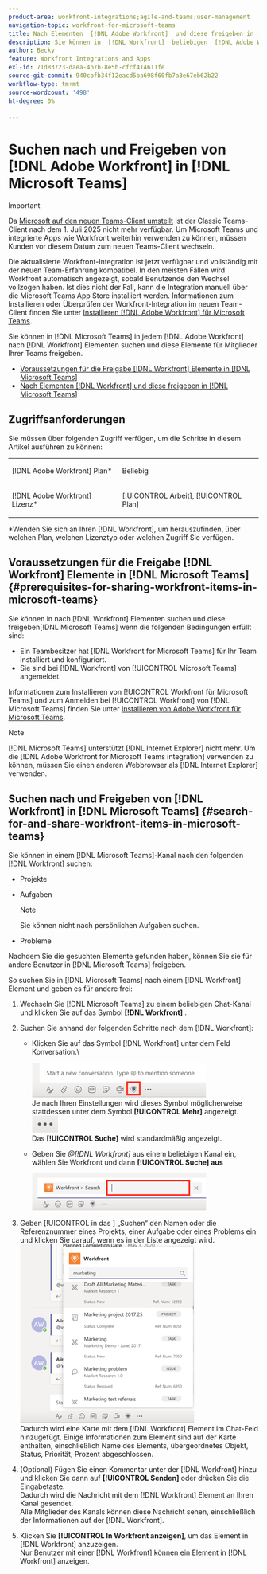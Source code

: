 ```yaml
---
product-area: workfront-integrations;agile-and-teams;user-management
navigation-topic: workfront-for-microsoft-teams
title: Nach Elementen  [!DNL Adobe Workfront]  und diese freigeben in [!DNL Microsoft Teams]
description: Sie können in  [!DNL Workfront]  beliebigen  [!DNL Adobe WorkfrontWorkfront]  nach Elementen suchen  [!DNL Microsoft Teams]  diese Elemente für Mitglieder Ihrer Teams freigeben.
author: Becky
feature: Workfront Integrations and Apps
exl-id: 71d83723-daea-4b7b-8e5b-cfcf414611fe
source-git-commit: 940cbfb34f12eacd5ba698f60fb7a3e67eb62b22
workflow-type: tm+mt
source-wordcount: '498'
ht-degree: 0%

---
```


# Suchen nach und Freigeben von [!DNL Adobe Workfront] in [!DNL Microsoft Teams]

>[!IMPORTANT]
>
>Da [Microsoft auf den neuen Teams-Client umstellt](https://learn.microsoft.com/en-us/microsoftteams/teams-classic-client-end-of-availability) ist der Classic Teams-Client nach dem 1. Juli 2025 nicht mehr verfügbar. Um Microsoft Teams und integrierte Apps wie Workfront weiterhin verwenden zu können, müssen Kunden vor diesem Datum zum neuen Teams-Client wechseln.
>
>Die aktualisierte Workfront-Integration ist jetzt verfügbar und vollständig mit der neuen Team-Erfahrung kompatibel. In den meisten Fällen wird Workfront automatisch angezeigt, sobald Benutzende den Wechsel vollzogen haben. Ist dies nicht der Fall, kann die Integration manuell über die Microsoft Teams App Store installiert werden. Informationen zum Installieren oder Überprüfen der Workfront-Integration im neuen Team-Client finden Sie unter [Installieren [!DNL Adobe Workfront]  für Microsoft Teams](/help/quicksilver/workfront-integrations-and-apps/using-workfront-with-microsoft-teams/install-workfront-ms-teams.md).

Sie können in [!DNL Microsoft Teams] in jedem [!DNL Adobe Workfront] nach [!DNL Workfront] Elementen suchen und diese Elemente für Mitglieder Ihrer Teams freigeben.

* [Voraussetzungen für die Freigabe  [!DNL Workfront]  Elemente in [!DNL Microsoft Teams]](#prerequisites-for-sharing-workfront-items-in-microsoft-teams-prerequisites-for-sharing-workfront-items-in-microsoft-teams)
* [Nach Elementen  [!DNL Workfront]  und diese freigeben in [!DNL Microsoft Teams]](#search-for-and-share-adobe-workfront-items-in-microsoft-teams)

## Zugriffsanforderungen

Sie müssen über folgenden Zugriff verfügen, um die Schritte in diesem Artikel ausführen zu können:

<table style="table-layout:auto"> 
 <col> 
 <col> 
 <tbody> 
  <tr> 
   <td role="rowheader">[!DNL Adobe Workfront] Plan*</td> 
   <td> <p>Beliebig</p> </td> 
  </tr> 
  <tr> 
   <td role="rowheader">[!DNL Adobe Workfront] Lizenz*</td> 
   <td> <p>[!UICONTROL Arbeit], [!UICONTROL Plan]</p> </td> 
  </tr> 
 </tbody> 
</table>

&#42;Wenden Sie sich an Ihren [!DNL Workfront], um herauszufinden, über welchen Plan, welchen Lizenztyp oder welchen Zugriff Sie verfügen.

## Voraussetzungen für die Freigabe [!DNL Workfront] Elemente in [!DNL Microsoft Teams] {#prerequisites-for-sharing-workfront-items-in-microsoft-teams}

Sie können in nach [!DNL Workfront] Elementen suchen und diese freigeben[!DNL Microsoft Teams] wenn die folgenden Bedingungen erfüllt sind:

* Ein Teambesitzer hat [!DNL Workfront for Microsoft Teams] für Ihr Team installiert und konfiguriert.
* Sie sind bei [!DNL Workfront] von [!UICONTROL Microsoft Teams] angemeldet.

Informationen zum Installieren von [!UICONTROL Workfront für Microsoft Teams] und zum Anmelden bei [!UICONTROL Workfront] von [!DNL Microsoft Teams] finden Sie unter [Installieren von Adobe Workfront für Microsoft Teams](../../workfront-integrations-and-apps/using-workfront-with-microsoft-teams/install-workfront-ms-teams.md).

>[!NOTE]
>
>[!DNL Microsoft Teams] unterstützt [!DNL Internet Explorer] nicht mehr. Um die [!DNL Adobe Workfront for Microsoft Teams integration] verwenden zu können, müssen Sie einen anderen Webbrowser als [!DNL Internet Explorer] verwenden.


## Suchen nach und Freigeben von [!DNL Workfront] in [!DNL Microsoft Teams] {#search-for-and-share-workfront-items-in-microsoft-teams}

Sie können in einem [!DNL Microsoft Teams]-Kanal nach den folgenden [!DNL Workfront] suchen:

* Projekte
* Aufgaben

  >[!NOTE]
  >
  >Sie können nicht nach persönlichen Aufgaben suchen.

* Probleme

Nachdem Sie die gesuchten Elemente gefunden haben, können Sie sie für andere Benutzer in [!DNL Microsoft Teams] freigeben.

So suchen Sie in [!DNL Microsoft Teams] nach einem [!DNL Workfront] Element und geben es für andere frei:

1. Wechseln Sie [!DNL Microsoft Teams] zu einem beliebigen Chat-Kanal und klicken Sie auf das Symbol **[!DNL Workfront]** .
1. Suchen Sie anhand der folgenden Schritte nach dem [!DNL Workfront]:

   * Klicken Sie auf das Symbol [!DNL Workfront] unter dem Feld Konversation.\

     ![ms_teams_workfront_pinned_icon_highlight.png](assets/ms-teams-workfront-pinned-icon-highlight-350x69.png)\
      Je nach Ihren Einstellungen wird dieses Symbol möglicherweise stattdessen unter dem Symbol **[!UICONTROL Mehr]** angezeigt.\
      ![more_icon.png](assets/more-icon-52x34.png)\
      Das **[!UICONTROL Suche]** wird standardmäßig angezeigt.

   * Geben Sie *@[!DNL Workfront]* aus einem beliebigen Kanal ein, wählen Sie Workfront und dann **[!UICONTROL Suche] aus**

     ![ms_teams_search_from_command.png](assets/ms-teams-search-from-command-350x74.png)

1. Geben [!UICONTROL  in das ] „Suchen“ den Namen oder die Referenznummer eines Projekts, einer Aufgabe oder eines Problems ein und klicken Sie darauf, wenn es in der Liste angezeigt wird.\
   ![ms_teams_searching_for_items.png](assets/ms-teams-searching-for-items-350x359.png)\
   Dadurch wird eine Karte mit dem [!DNL Workfront] Element im Chat-Feld hinzugefügt. Einige Informationen zum Element sind auf der Karte enthalten, einschließlich Name des Elements, übergeordnetes Objekt, Status, Priorität, Prozent abgeschlossen.

1. (Optional) Fügen Sie einen Kommentar unter der [!DNL Workfront] hinzu und klicken Sie dann auf **[!UICONTROL Senden]** oder drücken Sie die Eingabetaste.\
   Dadurch wird die Nachricht mit dem [!DNL Workfront] Element an Ihren Kanal gesendet.\
   Alle Mitglieder des Kanals können diese Nachricht sehen, einschließlich der Informationen auf der [!DNL Workfront].

1. Klicken Sie **[!UICONTROL In Workfront anzeigen]**, um das Element in [!DNL Workfront] anzuzeigen.\
   Nur Benutzer mit einer [!DNL Workfront] können ein Element in [!DNL Workfront] anzeigen.
